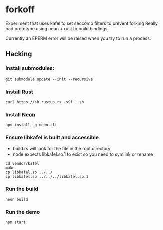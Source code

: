 # forkoff

Experiment that uses kafel to set seccomp filters to prevent forking
Really bad prototype using neon + rust to build bindings.


Currently an EPERM error will be raised when you try to run a process.

## Hacking

### Install submodules:

```
git submodule update --init --recursive
```


### Install Rust

```
curl https://sh.rustup.rs -sSf | sh
```

### Install [Neon](https://www.neon-bindings.com/)

```
npm install -g neon-cli
```

### Ensure libkafel is built and accessible

* build.rs will look for the file in the root directory
* node expects libkafel.so.1 to exist so you need to symlink or rename

```
cd vendor/kafel
make
cp libkafel.so ../../
cp libkafel.so ../../../libkafel.so.1
```

### Run the build

``` 
neon build 
```


### Run the demo

```
npm start
```

